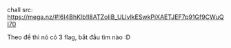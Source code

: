 chall src: https://mega.nz/#!6l4BhKIb!l8ATZoliB_ULlvlkESwkPiXAETJEF7p91Gf9CWuQI70

Theo đề thì nó có 3 flag, bắt đầu tìm nào :D

